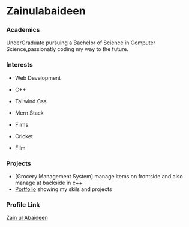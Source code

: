 # Zainulabaideen

### Academics

UnderGraduate pursuing a Bachelor of Science in Computer Science,passionatly coding my way to the future.
### Interests

- Web Development
- C++
- Tailwind Css
- Mern Stack 

- Films
- Cricket
- Film

### Projects

- [Grocery Management System] manage items on frontside and also manage at backside in c++
- [Portfolio](https://github.com/zainulabaideen/zainulabaideen) showing my skils and projects

### Profile Link

[Zain ul Abaideen](https://github.com/zainulabaideen/)